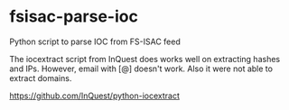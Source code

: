 # fsisac-parse-ioc
Python script to parse IOC from FS-ISAC feed

The iocextract script from InQuest does works well on extracting hashes and IPs.
However, email with [@] doesn't work. Also it were not able to extract domains.

https://github.com/InQuest/python-iocextract
